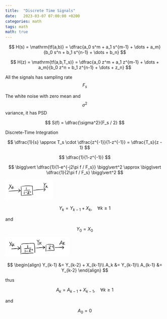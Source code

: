 ```yaml
---
title:  "Discrete Time Signals"
date:   2023-03-07 07:00:00 +0200
categories: math
tags: math
math: true
---
```


$$
H(s) = \mathrm{tf(a,b)} = \dfrac{a_0 s^m + a_1 s^{m-1} + \dots + a_m}{b_0 s^n + b_1 s^{n-1} + \dots + b_n}
$$

$$
H(z) = \mathrm{tf(a,b,T_s)} = \dfrac{a_0 z^m + a_1 z^{m-1} + \dots + a_m}{b_0 z^n + b_1 z^{n-1} + \dots + z_n}
$$

All the signals has sampling rate $$F_s$$

The white noise with zero mean and $$\sigma^2$$ variance, it has PSD

$$
S(f) = \dfrac{\sigma^2}{F_s / 2}
$$

Discrete-Time Integration

$$
\dfrac{1}{s} \approx T_s \cdot \dfrac{z^{-1}}{1-z^{-1}} = \dfrac{T_s}{z - 1}
$$

  $$
\dfrac{1}{1-z^{-1}}
$$

$$
\bigg\vert \dfrac{1}{1-e^{-j2\pi f / F_s}} \bigg\vert^2 \approx \bigg\vert \dfrac{1}{2\pi f / F_s} \bigg\vert^2
$$


<img src="/assets/img/2023-03-07-discrete-time-signals/001.png" style="width:30%;height:30%;">

$$
Y_k = Y_{k-1} + X_k, \quad \forall k \ge 1
$$

and

$$
Y_0 = X_0
$$


<img src="/assets/img/2023-03-07-discrete-time-signals/002.png" style="width:40%;height:30%;">

$$
\begin{align}
Y_{k-1} &= Y_{k-2} + X_{k-1}\\
A_k &= Y_{k-1}\\
A_{k-1} &= Y_{k-2}
\end{align}
$$

thus

$$
A_{k} = A_{k-1} + X_{k-1}, \quad \forall k \ge 1
$$

and

$$
A_0 = 0
$$
